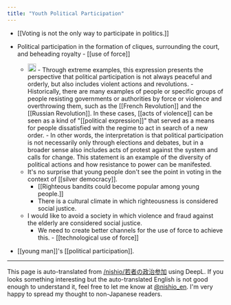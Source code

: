 ```yaml
---
title: "Youth Political Participation"
---
```


- [[Voting is not the only way to participate in politics.]]
- Political participation in the formation of cliques, surrounding the court, and beheading royalty
        - [[use of force]]
    - <img src='https://scrapbox.io/api/pages/nishio-en/gpt/icon' alt='gpt.icon' height="19.5"/>
        - Through extreme examples, this expression presents the perspective that political participation is not always peaceful and orderly, but also includes violent actions and revolutions.
        - Historically, there are many examples of people or specific groups of people resisting governments or authorities by force or violence and overthrowing them, such as the [[French Revolution]] and the [[Russian Revolution]]. In these cases, [[acts of violence]] can be seen as a kind of "[[political expression]]" that served as a means for people dissatisfied with the regime to act in search of a new order.
        - In other words, the interpretation is that political participation is not necessarily only through elections and debates, but in a broader sense also includes acts of protest against the system and calls for change. This statement is an example of the diversity of political actions and how resistance to power can be manifested.
    - It's no surprise that young people don't see the point in voting in the context of [[silver democracy]].
        - [[Righteous bandits could become popular among young people.]]
        - There is a cultural climate in which righteousness is considered social justice.
    - I would like to avoid a society in which violence and fraud against the elderly are considered social justice.
        - We need to create better channels for the use of force to achieve this.
                - [[technological use of force]]

- [[young man]]'s [[political participation]].

---
This page is auto-translated from [/nishio/若者の政治参加](https://scrapbox.io/nishio/若者の政治参加) using DeepL. If you looks something interesting but the auto-translated English is not good enough to understand it, feel free to let me know at [@nishio_en](https://twitter.com/nishio_en). I'm very happy to spread my thought to non-Japanese readers.